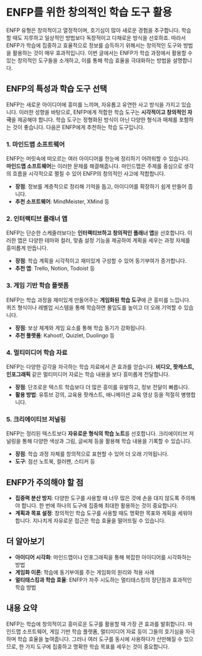 # ENFP를 위한 창의적인 학습 도구 활용

ENFP 유형은 창의적이고 열정적이며, 호기심이 많아 새로운 경험을 추구합니다. 학습할 때도 지루하고 일상적인 방법보다 독창적이고 다채로운 방식을 선호하죠. 따라서 ENFP가 학습에 집중하고 효율적으로 정보를 습득하기 위해서는 창의적인 도구와 방법을 활용하는 것이 매우 효과적입니다. 이번 글에서는 ENFP가 학습 과정에서 활용할 수 있는 창의적인 도구들을 소개하고, 이를 통해 학습 효율을 극대화하는 방법을 설명합니다.

## ENFP의 특성과 학습 도구 선택

ENFP는 새로운 아이디어에 흥미를 느끼며, 자유롭고 유연한 사고 방식을 가지고 있습니다. 이러한 성향을 바탕으로, ENFP에게 적합한 학습 도구는 **시각적이고 창의적인 자극**을 제공해야 합니다. 학습 도구는 정형화된 방식이 아닌 다양한 형식과 매체를 포함하는 것이 좋습니다. 다음은 ENFP에게 추천하는 학습 도구입니다.

### 1. 마인드맵 소프트웨어
ENFP는 머릿속에 떠오르는 여러 아이디어를 한눈에 정리하기 어려워할 수 있습니다. **마인드맵 소프트웨어**는 이러한 문제를 해결해줍니다. 마인드맵은 주제를 중심으로 생각의 흐름을 시각적으로 펼칠 수 있어 ENFP의 창의적인 사고에 적합합니다.

* **장점**: 정보를 계층적으로 정리해 기억을 돕고, 아이디어를 확장하기 쉽게 만들어 줍니다.
* **추천 소프트웨어**: MindMeister, XMind 등

### 2. 인터랙티브 플래너 앱
ENFP는 단순한 스케줄러보다는 **인터랙티브하고 창의적인 플래너 앱**을 선호합니다. 이러한 앱은 다양한 테마와 컬러, 맞춤 설정 기능을 제공하여 계획을 세우는 과정 자체를 흥미롭게 만듭니다.

* **장점**: 학습 계획을 시각적이고 재미있게 구성할 수 있어 동기부여가 증가합니다.
* **추천 앱**: Trello, Notion, Todoist 등

### 3. 게임 기반 학습 플랫폼
ENFP는 학습 과정을 재미있게 만들어주는 **게임화된 학습 도구**에 큰 흥미를 느낍니다. 퀴즈 형식이나 레벨업 시스템을 통해 학습하면 몰입도를 높이고 더 오래 기억할 수 있습니다.

* **장점**: 보상 체계와 게임 요소를 통해 학습 동기가 강화됩니다.
* **추천 플랫폼**: Kahoot!, Quizlet, Duolingo 등

### 4. 멀티미디어 학습 자료
ENFP는 다양한 감각을 자극하는 학습 자료에서 큰 효과를 얻습니다. **비디오, 팟캐스트, 인포그래픽** 같은 멀티미디어 자료는 학습 내용을 보다 흥미롭게 전달합니다.

* **장점**: 단조로운 텍스트 학습보다 더 많은 흥미를 유발하고, 정보 전달이 빠릅니다.
* **활용 방법**: 유튜브 강의, 교육용 팟캐스트, 애니메이션 교육 영상 등을 적절히 병행합니다.

### 5. 크리에이티브 저널링
ENFP는 정리된 텍스트보다 **자유로운 형식의 학습 노트**를 선호합니다. 크리에이티브 저널링을 통해 다양한 색상과 그림, 글씨체 등을 활용해 학습 내용을 기록할 수 있습니다.

* **장점**: 학습 과정 자체를 창의적으로 표현할 수 있어 더 오래 기억됩니다.
* **도구**: 점선 노트북, 컬러펜, 스티커 등

## ENFP가 주의해야 할 점

* **집중력 분산 방지**: 다양한 도구를 사용할 때 너무 많은 것에 손을 대지 않도록 주의해야 합니다. 한 번에 하나의 도구에 집중해 최대한 활용하는 것이 중요합니다.
* **계획과 목표 설정**: 창의적인 학습 도구를 사용할 때도 명확한 목표와 계획을 세워야 합니다. 지나치게 자유로운 접근은 학습 효율을 떨어뜨릴 수 있습니다.

## 더 알아보기

* **아이디어 시각화**: 마인드맵이나 인포그래픽을 통해 복잡한 아이디어를 시각화하는 방법
* **게임화 이론**: 학습에 동기부여를 주는 게임화의 원리와 적용 사례
* **멀티태스킹과 학습 효율**: ENFP가 자주 시도하는 멀티태스킹의 장단점과 효과적인 학습 방법

## 내용 요약

ENFP는 학습에 창의적이고 흥미로운 도구를 활용할 때 가장 큰 효과를 발휘합니다. 마인드맵 소프트웨어, 게임 기반 학습 플랫폼, 멀티미디어 자료 등이 그들의 호기심을 자극하며 학습 효율을 높여줍니다. 그러나 여러 도구를 동시에 사용하다가 산만해질 수 있으므로, 한 가지 도구에 집중하고 명확한 학습 목표를 세우는 것이 중요합니다.